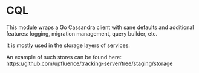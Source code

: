 # CQL

This module wraps a Go Cassandra client with sane defaults and additional features: logging, migration management, query builder, etc.

It is mostly used in the storage layers of services.

An example of such stores can be found here: https://github.com/upfluence/tracking-server/tree/staging/storage
